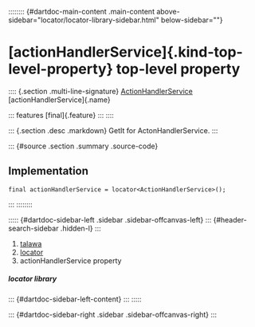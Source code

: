 :::::::: {#dartdoc-main-content .main-content above-sidebar="locator/locator-library-sidebar.html" below-sidebar=""}
<div>

# [actionHandlerService]{.kind-top-level-property} top-level property

</div>

:::: {.section .multi-line-signature}
[ActionHandlerService](../services_user_action_handler/ActionHandlerService-class.html)
[actionHandlerService]{.name}

::: features
[final]{.feature}
:::
::::

::: {.section .desc .markdown}
GetIt for ActonHandlerService.
:::

::: {#source .section .summary .source-code}
## Implementation

``` language-dart
final actionHandlerService = locator<ActionHandlerService>();
```
:::
::::::::

::::: {#dartdoc-sidebar-left .sidebar .sidebar-offcanvas-left}
::: {#header-search-sidebar .hidden-l}
:::

1.  [talawa](../index.html)
2.  [locator](../locator/)
3.  actionHandlerService property

##### locator library

::: {#dartdoc-sidebar-left-content}
:::
:::::

::: {#dartdoc-sidebar-right .sidebar .sidebar-offcanvas-right}
:::
